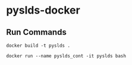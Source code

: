 # pyslds-docker

## Run Commands
`docker build -t pyslds .`

`docker run --name pyslds_cont -it pyslds bash
`
